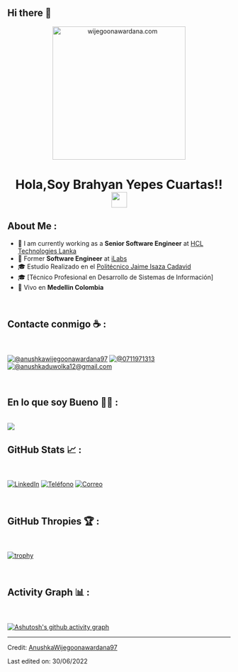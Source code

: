 ## Hi there 👋

<!--
**BrianYP/BrianYP** is a ✨ _special_ ✨ repository because its `README.md` (this file) appears on your GitHub profile.

Here are some ideas to get you started:

- 🔭 I’m currently working on ...
- 🌱 I’m currently learning ...
- 👯 I’m looking to collaborate on ...
- 🤔 I’m looking for help with ...
- 💬 Ask me about ...
- 📫 How to reach me: ...
- 😄 Pronouns: ...
- ⚡ Fun fact: ...
-->
<div align="center" width="50">
    <img alt="wijegoonawardana.com" src="./assets/oh hi there.png" width="300"/>
</div>
<h1 align="center">Hola,Soy Brahyan Yepes Cuartas!! <img src="https://media.giphy.com/media/hvRJCLFzcasrR4ia7z/giphy.gif" width="35"></h1>

## About Me :

- 🏢 I am currently working as a **Senior Software Engineer** at [HCL Technologies Lanka](https://hclsrilanka.com/contact-us/)
- 🏢 Former **Software Engineer** at [iLabs](https://www.ilabs.lk/)
- 🎓 Estudio Realizado en el [Politécnico Jaime Isaza Cadavid](https://www.politecnicojic.edu.co/estudiantes)
- 🎓 [Técnico Profesional en Desarrollo de Sistemas de Información]
- 🏡 Vivo en **Medellin Colombia**

<br>

## Contacte conmigo ☕ :

<br>

[![@anushkawijegoonawardana97](https://img.icons8.com/fluency/48/000000/linkedin.png "@anushkawijegoonawardana97")](https://www.linkedin.com/in/brahyan-yepes-cuartas-496994204/) [![@0711971313](https://img.icons8.com/fluency/48/000000/phone-disconnected.png "@0711971313")](tel:3195291181) [![@anushkaduwolka12@gmail.com](https://img.icons8.com/fluency/48/000000/apple-mail.png "@anushkaduwolka123@gmail.com")](brahyanyepescuartas62@gmail.com)

<br>

## En lo que soy Bueno 🧑‍💻 :

<br>
<img src="https://img.icons8.com/?size=100&id=13441&format=png&color=000000">
</svg>
<br>

## GitHub Stats 📈 :

<br>

[![LinkedIn](https://img.icons8.com/fluency/48/000000/linkedin.png "@anushkawijegoonawardana97")](https://www.linkedin.com/in/brahyan-yepes-cuartas-496994204/) [![Teléfono](https://img.icons8.com/fluency/48/000000/phone-disconnected.png "@0711971313")](tel:3195291181) [![Correo](https://img.icons8.com/fluency/48/000000/apple-mail.png "@anushkaduwolka123@gmail.com")](mailto:brahyanyepescuartas62@gmail.com)

<br>

## GitHub Thropies 🏆 :

<br>

[![trophy](https://github-profile-trophy.vercel.app/?username=AnushkaWijegoonawardana97)](https://github.com/AnushkaWijegoonawardana97/github-profile-trophy)

<br>

## Activity Graph 📊 :

<br>

[![Ashutosh's github activity graph](https://activity-graph.herokuapp.com/graph?username=AnushkaWijegoonawardana97&bg_color=000&color=fff&line=00E676&point=fff&hide_border=true)](https://github.com/ashutosh00710/github-readme-activity-graph)

---

Credit: [AnushkaWijegoonawardana97](https://github.com/AnushkaWijegoonawardana97)

Last edited on: 30/06/2022
